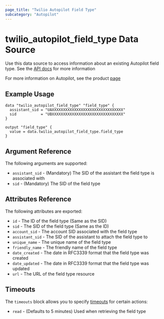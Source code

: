 ```yaml
---
page_title: "Twilio Autopilot Field Type"
subcategory: "Autopilot"
---
```


# twilio_autopilot_field_type Data Source

Use this data source to access information about an existing Autopilot field type. See the [API docs](https://www.twilio.com/docs/autopilot/api/field-type) for more information

For more information on Autopilot, see the product [page](https://www.twilio.com/autopilot)

## Example Usage

```hcl
data "twilio_autopilot_field_type" "field_type" {
  assistant_sid = "UAXXXXXXXXXXXXXXXXXXXXXXXXXXXXXXXX"
  sid           = "UBXXXXXXXXXXXXXXXXXXXXXXXXXXXXXXXX"
}

output "field_type" {
  value = data.twilio_autopilot_field_type.field_type
}
```

## Argument Reference

The following arguments are supported:

- `assistant_sid` - (Mandatory) The SID of the assistant the field type is associated with
- `sid` - (Mandatory) The SID of the field type

## Attributes Reference

The following attributes are exported:

- `id` - The ID of the field type (Same as the SID)
- `sid` - The SID of the field type (Same as the ID)
- `account_sid` - The account SID associated with the field type
- `assistant_sid` - The SID of the assistant to attach the field type to
- `unique_name` - The unique name of the field type
- `friendly_name` - The friendly name of the field type
- `date_created` - The date in RFC3339 format that the field type was created
- `date_updated` - The date in RFC3339 format that the field type was updated
- `url` - The URL of the field type resource

## Timeouts

The `timeouts` block allows you to specify [timeouts](https://www.terraform.io/docs/configuration/resources.html#timeouts) for certain actions:

- `read` - (Defaults to 5 minutes) Used when retrieving the field type
